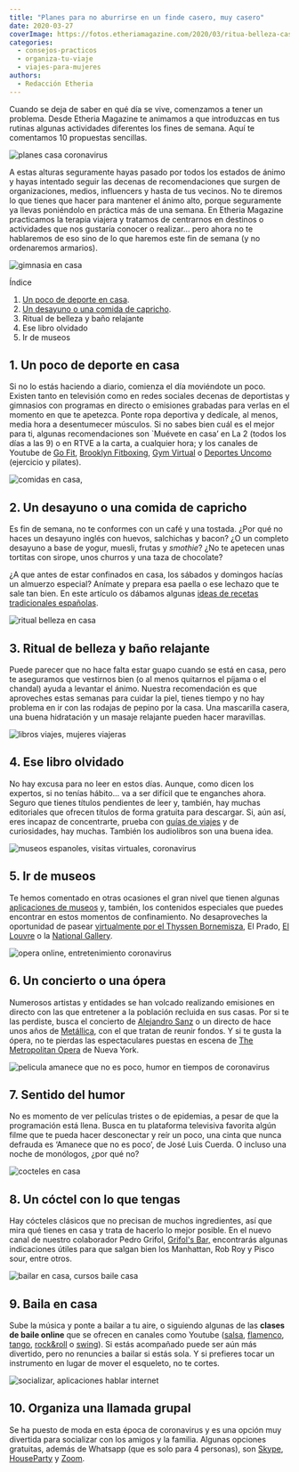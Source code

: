 ```yaml
---
title: "Planes para no aburrirse en un finde casero, muy casero"
date: 2020-03-27
coverImage: https://fotos.etheriamagazine.com/2020/03/ritua-belleza-casa.jpg
categories: 
  - consejos-practicos
  - organiza-tu-viaje
  - viajes-para-mujeres
authors: 
  - Redacción Etheria
---
```


Cuando se deja de saber en qué día se vive, comenzamos a tener un problema. Desde 
Etheria Magazine te animamos a que introduzcas en tus rutinas algunas actividades 
diferentes los fines de semana. Aquí te comentamos 10 propuestas sencillas. 

![planes casa coronavirus](https://fotos.etheriamagazine.com/2020/03/planes-coronavirus-en-casa-900x599.jpg "Planes para el fin de semana. © Rebe Pascual/ Unsplash")

A estas alturas seguramente hayas pasado por todos los estados de ánimo y hayas 
intentado seguir las decenas de recomendaciones que surgen de organizaciones, medios, 
influencers y hasta de tus vecinos. No te diremos lo que tienes que hacer para mantener 
el ánimo alto, porque seguramente ya llevas poniéndolo en práctica más de una semana. En 
Etheria Magazine practicamos la terapia viajera y tratamos de centrarnos en destinos o 
actividades que nos gustaría conocer o realizar... pero ahora no te hablaremos de eso 
sino de lo que haremos este fin de semana (y no ordenaremos armarios). 

![gimnasia en casa](https://fotos.etheriamagazine.com/2020/03/deporte-casa-coronavirus-900x600.jpg "Gimnasio, pilates o yoga, cualquier actividad viene bien. © Rawan Yasser")

Índice 

1. [Un poco de deporte en casa](#deporte-casa).
2. [Un desayuno o una comida de capricho](#desayuno-casero).
3. Ritual de belleza y baño relajante
4. Ese libro olvidado
5. Ir de museos

## 1\. Un poco de deporte en casa

Si no lo estás haciendo a diario, comienza el día moviéndote un poco. Existen tanto en 
televisión como en redes sociales decenas de deportistas y gimnasios con programas en 
directo o emisiones grabadas para verlas en el momento en que te apetezca. Ponte ropa 
deportiva y dedícale, al menos, media hora a desentumecer músculos. Si no sabes bien 
cuál es el mejor para ti, algunas recomendaciones son \`Muévete en casa’ en La 2 (todos 
los días a las 9) o en RTVE a la carta, a cualquier hora; y los canales de Youtube de [Go 
Fit](https://www.youtube.com/channel/UCe5JW6X87FUa-bNhCGzZzBw), [Brooklyn 
Fitboxing](https://www.youtube.com/channel/UCJ3rQKWlrY41swbN5mSLiMA), [Gym 
Virtual](https://www.youtube.com/user/gymvirtual) o [Deportes 
Uncomo](https://www.youtube.com/channel/UCKk_D7EWit8HUmM3l-49UqQ) (ejercicio y pilates). 

![comidas en casa,](https://fotos.etheriamagazine.com/2020/03/comidas-coronavirus-900x600.jpg "Un desayuno de capricho. © Ellena McGuinness.")

## 2\. Un desayuno o una comida de capricho

Es fin de semana, no te conformes con un café y una tostada. ¿Por qué no haces un 
desayuno inglés con huevos, salchichas y bacon? ¿O un completo desayuno a base de yogur, 
muesli, frutas y _smothie_? ¿No te apetecen unas tortitas con sirope, unos churros y una 
taza de chocolate? 

¿A que antes de estar confinados en casa, los sábados y domingos hacías un almuerzo 
especial? Anímate y prepara esa paella o ese lechazo que te sale tan bien. En este 
artículo os dábamos algunas [ideas de recetas tradicionales 
españolas](https://etheriamagazine.com/2020/03/25/platos-tipicos-espana-viaje-por-los-sabores/). 

![ritual belleza en casa](https://fotos.etheriamagazine.com/2020/03/ritua-belleza-casa-900x600.jpg "Ritual de belleza en casa. © Noah Buscher")

## 3\. Ritual de belleza y baño relajante

Puede parecer que no hace falta estar guapo cuando se está en casa, pero te aseguramos 
que vestirnos bien (o al menos quitarnos el píjama o el chandal) ayuda a levantar el 
ánimo. Nuestra recomendación es que aproveches estas semanas para cuidar la piel, tienes 
tiempo y no hay problema en ir con las rodajas de pepino por la casa. Una mascarilla 
casera, una buena hidratación y un masaje relajante pueden hacer maravillas. 

![libros viajes, mujeres viajeras](https://fotos.etheriamagazine.com/2019/01/libros-viajes.jpg "Retoma el hábito de la lectura.")

## 4\. Ese libro olvidado

No hay excusa para no leer en estos días. Aunque, como dicen los expertos, si no tenías 
hábito... va a ser difícil que te enganches ahora. Seguro que tienes títulos pendientes 
de leer y, también, hay muchas editoriales que ofrecen títulos de forma gratuita para 
descargar. Si, aún así, eres incapaz de concentrarte, prueba con [guías de 
viajes](https://etheriamagazine.com/2019/12/24/10-libros-recomendados-para-regalar-mujeres-viajeras/) 
y de curiosidades, hay muchas. También los audiolibros son una buena idea. 

![museos espanoles, visitas virtuales, coronavirus](https://fotos.etheriamagazine.com/2020/03/Museo-visita-virtual-coronavirus-900x676.jpg "Visitas virtuales a museos, un buen entretenimiento. © Goran Ivos")

## 5\. Ir de museos

Te hemos comentado en otras ocasiones el gran nivel que tienen algunas [aplicaciones de 
museos](https://etheriamagazine.com/2019/01/05/10-apps-de-museos-espanoles/) y, también, 
los contenidos especiales que puedes encontrar en estos momentos de confinamiento. No 
desaproveches la oportunidad de pasear [virtualmente por el Thyssen 
Bornemisza](https://etheriamagazine.com/2020/03/16/visitas-virtuales-museos-espanoles-combate-el-coronavirus-con-arte/), 
El Prado, [El Louvre](https://www.louvre.fr/en/visites-en-ligne) o la [National 
Gallery](https://www.nationalgallery.org.uk/visiting/virtual-tours). 

![opera online, entretenimiento coronavirus](https://fotos.etheriamagazine.com/2020/03/siegried-opera-met-900x521.jpg "Siegfried, una de las óperas que se han transmitido en el © Metropolitan Opera de Nueva York.")

## 6\. Un concierto o una ópera

Numerosos artistas y entidades se han volcado realizando emisiones en directo con las 
que entretener a la población recluida en sus casas. Por si te las perdiste, busca el 
concierto de [Alejandro Sanz](https://www.youtube.com/watch?v=LlWWT-eKOwU) o un directo 
de hace unos años de [Metállica](https://www.youtube.com/watch?v=9wz2WWgv9Fs), con el 
que tratan de reunir fondos. Y si te gusta la ópera, no te pierdas las espectaculares 
puestas en escena de [The Metropolitan 
Opera](https://www.metopera.org/nightly-opera-stream/) de Nueva York. 

![pelicula amanece que no es poco, humor en tiempos de coronavirus](https://fotos.etheriamagazine.com/2020/03/amanece-que-no-es-poco.jpg "Cartel de 'Amanece que no es poco'.")

## 7\. Sentido del humor

No es momento de ver películas tristes o de epidemias, a pesar de que la programación 
está llena. Busca en tu plataforma televisiva favorita algún filme que te pueda hacer 
desconectar y reír un poco, una cinta que nunca defrauda es ‘Amanece que no es poco’, de 
José Luis Cuerda. O incluso una noche de monólogos, ¿por qué no? 

![cocteles en casa](https://fotos.etheriamagazine.com/2020/03/cocteles.jpg "Prepara tu cóctel favorito en casa.")

## 8\. Un cóctel con lo que tengas

Hay cócteles clásicos que no precisan de muchos ingredientes, así que mira qué tienes en 
casa y trata de hacerlo lo mejor posible. En el nuevo canal de nuestro colaborador Pedro 
Grifol, [Grifol's Bar,](https://www.youtube.com/channel/UCe8MEF-1HQZsq_LzGsIs8nw) 
encontrarás algunas indicaciones útiles para que salgan bien los Manhattan, Rob Roy y 
Pisco sour, entre otros. 

![bailar en casa, cursos baile casa](https://fotos.etheriamagazine.com/2020/03/baile-en-casa-900x600.jpg "Baila en casa. © Juan Camino Navia")

## 9\. Baila en casa

Sube la música y ponte a bailar a tu aire, o siguiendo algunas de las **clases de baile 
online** que se ofrecen en canales como Youtube 
([salsa](https://www.youtube.com/watch?v=IbBBYxbtz-w), [flamenco](https://www.youtube.com/channel/UCjLekLpCYTIpQGsW_Oqr9Cw), 
[tango](https://www.youtube.com/watch?v=DEF3bFlPM_U), [rock&roll](https://www.youtube.com/watch?v=q3pY8cmlgfo) 
o [swing](https://www.youtube.com/watch?v=BWYjAxdLAFY)). Si estás acompañado puede ser 
aún más divertido, pero no renuncies a bailar si estás sola. Y si prefieres tocar un 
instrumento en lugar de mover el esqueleto, no te cortes. 

![socializar, aplicaciones hablar internet](https://fotos.etheriamagazine.com/2020/03/llamada-grupal-coronavirus-900x600.jpg "Socializar a través de las nuevas tecnologías. © Brooke Cagle")

## 10\. Organiza una llamada grupal

Se ha puesto de moda en esta época de coronavirus y es una opción muy divertida para 
socializar con los amigos y la familia. Algunas opciones gratuitas, además de Whatsapp 
(que es solo para 4 personas), son [Skype](https://www.skype.com/es/), [HouseParty](https://www.houseparty.com/) 
y [Zoom](https://zoom.us/es-es/meetings.html).
